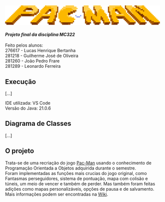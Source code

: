![Logo](src/misc/logoGrande.png)
#### *Projeto final da disciplina MC322*

Feito pelos alunos:<br>
276617 - Lucas Henrique Bertanha<br>
281218 - Guilherme José de Oliveira<br>
281260 - João Pedro Frare<br>
281289 - Leonardo Ferreira<br>

## Execução

[...]

IDE utilizada: VS Code<br>
Versão do Java: 21.0.6<br>

## Diagrama de Classes

[...]

## O projeto

Trata-se de uma recriação do jogo [Pac-Man][1] usando o conhecimento de Programação Orientada a Objetos adquirida durante o semestre.<br>
Foram implementadas as funções mais crucias do jogo original, como Fantasmas perseguidores, sistema de pontuação, mapa com colisão e túneis, um meio de vencer e também de perder. Mas também foram feitas adições como mapas personalizáveis, opções de pausa e de salvamento.
Mais informações podem ser encontradas na [Wiki][2].





[1]: <https://pt.wikipedia.org/wiki/Pac-Man> "Ver na Wikipédia"
[2]: <https://github.com/lucasUnicamp/projetoFinal/wiki> "Ir para a Wiki"